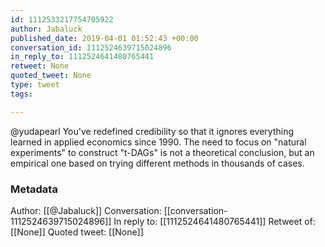 ```yaml
---
id: 1112533217754705922
author: Jabaluck
published_date: 2019-04-01 01:52:43 +00:00
conversation_id: 1112524639715024896
in_reply_to: 1112524641480765441
retweet: None
quoted_tweet: None
type: tweet
tags:

---
```


@yudapearl You've redefined credibility so that it ignores everything learned in applied economics since 1990. The need to focus on "natural experiments" to construct "t-DAGs" is not a theoretical conclusion, but an empirical one based on trying different methods in thousands of cases.

### Metadata

Author: [[@Jabaluck]]
Conversation: [[conversation-1112524639715024896]]
In reply to: [[1112524641480765441]]
Retweet of: [[None]]
Quoted tweet: [[None]]
